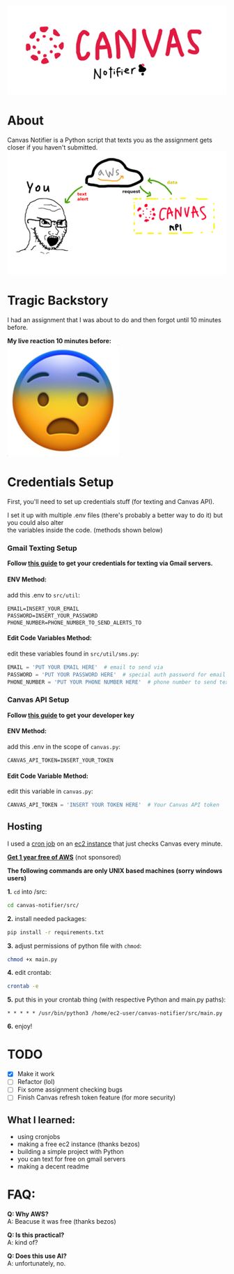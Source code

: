 ![Canvas Notifier](public/banner.png)

# About

Canvas Notifier is a Python script that texts you as the assignment gets closer if you haven't submitted.  
![Diagram](public/diagram.png)

# Tragic Backstory
I had an assignment that I was about to do and then forgot until 10 minutes before.  

**My live reaction 10 minutes before:**  
![My Reaction](public/reaction.png)


# Credentials Setup

First, you'll need to set up credentials stuff (for texting and Canvas API).  

I set it up with multiple .env files (there's probably a better way to do it) but you could also alter  
the variables inside the code. (methods shown below)

### Gmail Texting Setup
**Follow [this guide](https://support.google.com/accounts/answer/185833?p=InvalidSecondFactor&visit_id=637700239874464736-1954441174&rd=1) to get your credentials for texting via Gmail servers.**   


#### ENV Method:
add this .env to ``src/util``:
```
EMAIL=INSERT_YOUR_EMAIL 
PASSWORD=INSERT_YOUR_PASSWORD
PHONE_NUMBER=PHONE_NUMBER_TO_SEND_ALERTS_TO
```  

#### Edit Code Variables Method:
edit these variables found in ``src/util/sms.py``:
```python
EMAIL = 'PUT YOUR EMAIL HERE'  # email to send via
PASSWORD = 'PUT YOUR PASSWORD HERE'  # special auth password for email above
PHONE_NUMBER = 'PUT YOUR PHONE NUMBER HERE'  # phone number to send texts to
```

### Canvas API Setup
**Follow [this guide](https://community.canvaslms.com/t5/Admin-Guide/How-do-I-add-a-developer-API-key-for-an-account/ta-p/259) to get your developer key**  

#### ENV Method:
add this .env in the scope of ``canvas.py``:
```
CANVAS_API_TOKEN=INSERT_YOUR_TOKEN
```

#### Edit Code Variable Method:
edit this variable in ``canvas.py``:
```python
CANVAS_API_TOKEN = 'INSERT YOUR TOKEN HERE'  # Your Canvas API token
```

## Hosting
I used a [cron job](https://kubernetes.io/docs/concepts/workloads/controllers/cron-jobs/) on an [ec2 instance](https://www.techtarget.com/searchaws/definition/Amazon-EC2-instances) that just checks Canvas every minute.  

**[Get 1 year free of AWS](https://aws.amazon.com/free/?all-free-tier.sort-by=item.additionalFields.SortRank&all-free-tier.sort-order=asc&awsf.Free%20Tier%20Types=*all&awsf.Free%20Tier%20Categories=*all)** (not sponsored)  

 
**The following commands are only UNIX based machines (sorry windows users)**  

**1.**  ``cd`` into /src:

```bash
cd canvas-notifier/src/
```

**2.** install needed packages:

```bash
pip install -r requirements.txt
```

**3.** adjust permissions of python file with ``chmod``:

```bash
chmod +x main.py
```

**4.** edit crontab:
```bash
crontab -e
```

**5.** put this in your crontab thing (with respective Python and main.py paths):
```
* * * * * /usr/bin/python3 /home/ec2-user/canvas-notifier/src/main.py
```

**6.** enjoy!

# TODO
- [X] Make it work
- [ ] Refactor (lol)
- [ ] Fix some assignment checking bugs
- [ ] Finish Canvas refresh token feature (for more security)

## What I learned:  
- using cronjobs 
- making a free ec2 instance (thanks bezos)
- building a simple project with Python
- you can text for free on gmail servers
- making a decent readme

# FAQ:
**Q: Why AWS?**    
A: Beacuse it was free (thanks bezos)

**Q: Is this practical?**  
A: kind of?

**Q: Does this use AI?**  
A: unfortunately, no.
